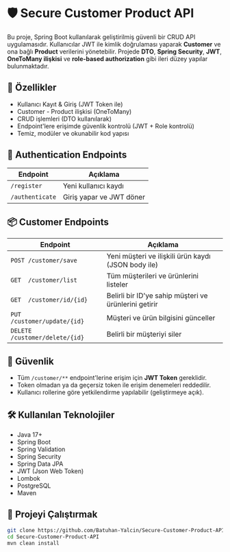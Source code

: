 # 🛡️ Secure Customer Product API

Bu proje, Spring Boot kullanılarak geliştirilmiş güvenli bir CRUD API uygulamasıdır. Kullanıcılar JWT ile kimlik doğrulaması yaparak **Customer** ve ona bağlı **Product** verilerini yönetebilir. Projede **DTO**, **Spring Security**, **JWT**, **OneToMany ilişkisi** ve **role-based authorization** gibi ileri düzey yapılar bulunmaktadır.

## 🚀 Özellikler

- Kullanıcı Kayıt & Giriş (JWT Token ile)
- Customer - Product ilişkisi (OneToMany)
- CRUD işlemleri (DTO kullanılarak)
- Endpoint'lere erişimde güvenlik kontrolü (JWT + Role kontrolü)
- Temiz, modüler ve okunabilir kod yapısı

## 🔐 Authentication Endpoints

| Endpoint        | Açıklama                    |
|----------------|-----------------------------|
| `/register`     | Yeni kullanıcı kaydı        |
| `/authenticate` | Giriş yapar ve JWT döner     |

## 📦 Customer Endpoints

| Endpoint                         | Açıklama                                              |
|----------------------------------|--------------------------------------------------------|
| `POST /customer/save`           | Yeni müşteri ve ilişkili ürün kaydı (JSON body ile)    |
| `GET  /customer/list`           | Tüm müşterileri ve ürünlerini listeler                 |
| `GET  /customer/id/{id}`        | Belirli bir ID'ye sahip müşteri ve ürünlerini getirir |
| `PUT  /customer/update/{id}`    | Müşteri ve ürün bilgisini günceller                   |
| `DELETE /customer/delete/{id}`  | Belirli bir müşteriyi siler                           |

## 🔐 Güvenlik

- Tüm `/customer/**` endpoint'lerine erişim için **JWT Token** gereklidir.
- Token olmadan ya da geçersiz token ile erişim denemeleri reddedilir.
- Kullanıcı rollerine göre yetkilendirme yapılabilir (geliştirmeye açık).

## 🛠️ Kullanılan Teknolojiler

- Java 17+
- Spring Boot
- Spring Validation
- Spring Security
- Spring Data JPA
- JWT (Json Web Token)
- Lombok
- PostgreSQL
- Maven

## 📁 Projeyi Çalıştırmak

```bash
git clone https://github.com/Batuhan-Yalcin/Secure-Customer-Product-API.git
cd Secure-Customer-Product-API
mvn clean install

